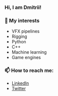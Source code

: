 
### Hi, I am Dmitrii!

### 🌱 My interests
- VFX pipelines
- Rigging
- Python
- C++
- Machine learning
- Game engines


### 📫 How to reach me: 
- [LinkedIn](https://www.linkedin.com/in/dmitriishevchenko/)
- [Twitter](https://twitter.com/home)
